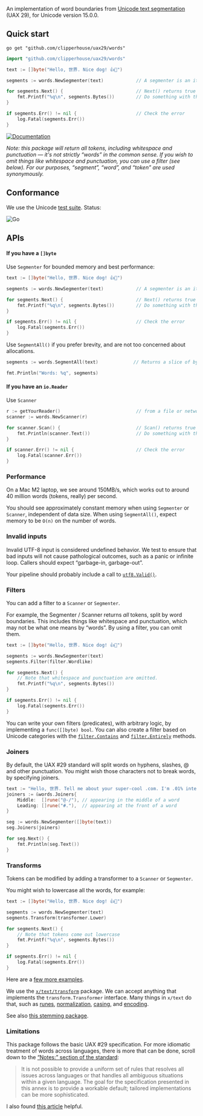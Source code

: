 An implementation of word boundaries from [Unicode text segmentation](https://unicode.org/reports/tr29/#Word_Boundaries) (UAX 29), for Unicode version 15.0.0.

## Quick start

```
go get "github.com/clipperhouse/uax29/words"
```

```go
import "github.com/clipperhouse/uax29/words"

text := []byte("Hello, 世界. Nice dog! 👍🐶")

segments := words.NewSegmenter(text)            // A segmenter is an iterator over the words

for segments.Next() {                           // Next() returns true until end of data or error
	fmt.Printf("%q\n", segments.Bytes())        // Do something with the current token
}

if segments.Err() != nil {                      // Check the error
	log.Fatal(segments.Err())
}
```

[![Documentation](https://pkg.go.dev/badge/github.com/clipperhouse/uax29/words.svg)](https://pkg.go.dev/github.com/clipperhouse/uax29/words)

_Note: this package will return all tokens, including whitespace and punctuation — it's not strictly “words” in the common sense. If you wish to omit things like whitespace and punctuation, you can use a filter (see below). For our purposes, “segment”, “word”, and “token” are used synonymously._

## Conformance

We use the Unicode [test suite](https://unicode.org/reports/tr41/tr41-26.html#Tests29). Status:

![Go](https://github.com/clipperhouse/uax29/actions/workflows/gotest.yml/badge.svg)

## APIs

#### If you have a `[]byte`

Use `Segmenter` for bounded memory and best performance:

```go
text := []byte("Hello, 世界. Nice dog! 👍🐶")

segments := words.NewSegmenter(text)            // A segmenter is an iterator over the words

for segments.Next() {                           // Next() returns true until end of data or error
	fmt.Printf("%q\n", segments.Bytes())        // Do something with the current word
}

if segments.Err() != nil {                      // Check the error
	log.Fatal(segments.Err())
}
```

Use `SegmentAll()` if you prefer brevity, and are not too concerned about allocations.

```go
segments := words.SegmentAll(text)             // Returns a slice of byte slices; each slice is a word

fmt.Println("Words: %q", segments)
```

#### If you have an `io.Reader`

Use `Scanner`

```go
r := getYourReader()                            // from a file or network maybe
scanner := words.NewScanner(r)

for scanner.Scan() {                            // Scan() returns true until error or EOF
	fmt.Println(scanner.Text())                 // Do something with the current word
}

if scanner.Err() != nil {                       // Check the error
	log.Fatal(scanner.Err())
}
```

### Performance

On a Mac M2 laptop, we see around 150MB/s, which works out to around 40 million words (tokens, really) per second.

You should see approximately constant memory when using `Segmenter` or `Scanner`, independent of data size. When using `SegmentAll()`, expect memory to be `O(n)` on the number of words.

### Invalid inputs

Invalid UTF-8 input is considered undefined behavior. We test to ensure that bad inputs will not cause pathological outcomes, such as a panic or infinite loop. Callers should expect “garbage-in, garbage-out”.

Your pipeline should probably include a call to [`utf8.Valid()`](https://pkg.go.dev/unicode/utf8#Valid).

### Filters

You can add a filter to a `Scanner` or `Segmenter`.

For example, the Segmenter / Scanner returns _all_ tokens, split by word boundaries. This includes things like whitespace and punctuation, which may not be what one means by “words”. By using a filter, you can omit them.

```go
text := []byte("Hello, 世界. Nice dog! 👍🐶")

segments := words.NewSegmenter(text)
segments.Filter(filter.Wordlike)

for segments.Next() {
	// Note that whitespace and punctuation are omitted.
	fmt.Printf("%q\n", segments.Bytes())
}

if segments.Err() != nil {
	log.Fatal(segments.Err())
}
```

You can write your own filters (predicates), with arbitrary logic, by implementing a `func([]byte) bool`. You can also create a filter based on Unicode categories with the [`filter.Contains`](https://pkg.go.dev/github.com/clipperhouse/uax29/iterators/filter#Contains) and [`filter.Entirely`](https://pkg.go.dev/github.com/clipperhouse/uax29/iterators/filter#Entirely) methods.

### Joiners

By default, the UAX #29 standard will split words on hyphens, slashes, @ and other punctuation. You might wish those characters not to break words, by specifying joiners.

```go
text := "Hello, 世界. Tell me about your super-cool .com. I'm .01% interested and 3/4 of a mile away. Email me at foo@example.biz. #winning"
joiners := &words.Joiners{
	Middle:  []rune("@-/"), // appearing in the middle of a word
	Leading: []rune("#."),  // appearing at the front of a word
}

seg := words.NewSegmenter([]byte(text))
seg.Joiners(joiners)

for seg.Next() {
	fmt.Println(seg.Text())
}
```

### Transforms

Tokens can be modified by adding a transformer to a `Scanner` or `Segmenter`.

You might wish to lowercase all the words, for example:

```go
text := []byte("Hello, 世界. Nice dog! 👍🐶")

segments := words.NewSegmenter(text)
segments.Transform(transformer.Lower)

for segments.Next() {
	// Note that tokens come out lowercase
	fmt.Printf("%q\n", segments.Bytes())
}

if segments.Err() != nil {
	log.Fatal(segments.Err())
}
```
Here are a [few more examples](https://pkg.go.dev/github.com/clipperhouse/uax29/iterators/transformer).

We use the [`x/text/transform`](https://pkg.go.dev/golang.org/x/text/transform) package. We can accept anything that implements the `transform.Transformer` interface. Many things in `x/text` do that, such as [runes](https://pkg.go.dev/golang.org/x/text/runes), [normalization](https://pkg.go.dev/golang.org/x/text/unicode/norm), [casing](https://pkg.go.dev/golang.org/x/text/cases), and [encoding](https://pkg.go.dev/golang.org/x/text/encoding).

See also [this stemming package](https://pkg.go.dev/github.com/clipperhouse/stemmer).

### Limitations

This package follows the basic UAX #29 specification. For more idiomatic treatment of words across languages, there is more that can be done, scroll down to the [“Notes:” section of the standard](https://unicode.org/reports/tr29/#Word_Boundary_Rules):

> It is not possible to provide a uniform set of rules that resolves all issues across languages or that handles all ambiguous situations within a given language. The goal for the specification presented in this annex is to provide a workable default; tailored implementations can be more sophisticated.

I also found [this article](https://www.hathitrust.org/blogs/large-scale-search/multilingual-issues-part-1-word-segmentation) helpful.
